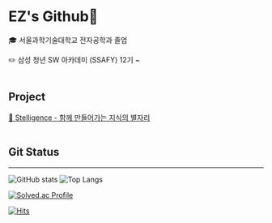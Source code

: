# EZ's Github🤗


🎓 서울과학기술대학교 전자공학과 졸업
<br>

✏️ 삼성 청년 SW 아카데미 (SSAFY) 12기 ~
<br>
<br>
## Project
[🌟 Stelligence - 함께 만들어가는 지식의 별자리](https://github.com/Eagle-Strike-7)
<br>
<br>

## Git Status
---

![GitHub stats](https://github-readme-stats.vercel.app/api?username=eenzzi&show_icons=true&theme=dracula)
![Top Langs](https://github-readme-stats.vercel.app/api/top-langs/?username=eenzzi)

[![Solved.ac Profile](http://mazassumnida.wtf/api/v2/generate_badge?boj=purelej99)](https://solved.ac/purelej99/)


[![Hits](https://hits.seeyoufarm.com/api/count/incr/badge.svg?url=https%3A%2F%2Fgithub.com%2Feenzzi%2Fhit-counter&count_bg=%23DB8085&title_bg=%23555555&icon=&icon_color=%23E7E7E7&title=hits&edge_flat=false)](https://hits.seeyoufarm.com)


